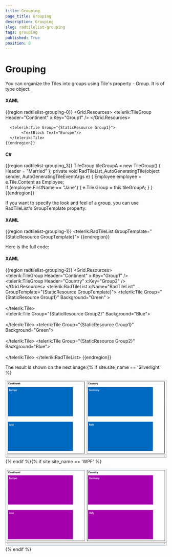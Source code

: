 ```yaml
---
title: Grouping
page_title: Grouping
description: Grouping
slug: radtilelist-grouping
tags: grouping
published: True
position: 0
---
```


# Grouping



You can organize the Tiles into groups using Tile's property - Group. It is of type object. 

#### __XAML__

{{region radtilelist-grouping-0}}
	<Grid.Resources>
	     <telerik:TileGroup Header="Continent" x:Key="Group1" />
	</Grid.Resources>
	        
	  <telerik:Tile Group="{StaticResource Group1}">                
	       <TextBlock Text="Europe"/>                
	  </telerik:Tile>  
	{{endregion}}



#### __C#__

{{region radtilelist-grouping_3}}
	     TileGroup tileGroupA = new TileGroup() { Header = "Married" };
	     private void RadTileList_AutoGeneratingTile(object sender, AutoGeneratingTileEventArgs e)
	        {
	            Employee employee = e.Tile.Content as Employee;            
	            if (employee.FirstName == "Jane")
	                {
	                    e.Tile.Group = this.tileGroupA;
	                }
	        } 
	{{endregion}}



If you want to specify the look and feel of a group, you can use RadTileList's  GroupTemplate property:

#### __XAML__

{{region radtilelist-grouping-1}}
	 <telerik:RadTileList GroupTemplate="{StaticResource GroupTemplate}">
	{{endregion}}



Here is the full code:

#### __XAML__

{{region radtilelist-grouping-2}}
	<Grid>
	        <Grid.Resources>
	            <DataTemplate x:Key="GroupTemplate">                
	                <Border BorderThickness="1"
	                        BorderBrush="Black" 
	                        Margin="5">
	                    <TextBlock Text="{Binding}"
	                               Margin="5,0,0,5" 
	                               FontWeight="Bold"/>
	                </Border>
	            </DataTemplate>
	            <Style TargetType="telerik:Tile">
	                <Setter Property="Margin" 
	                        Value="5,15,0,0"/>
	            </Style>
	             <telerik:TileGroup Header="Continent"
	                                x:Key="Group1" />
	             <telerik:TileGroup Header="Country"
	                                x:Key="Group2" />
	        </Grid.Resources>
	        <telerik:RadTileList x:Name="RadTileList"
	                             GroupTemplate="{StaticResource GroupTemplate}">
	            <telerik:Tile Group="{StaticResource Group1}"
	                          Background="Green" >                
	               <TextBlock Text="Europe"/>                
	            </telerik:Tile>            
	            <telerik:Tile Group="{StaticResource Group2}"
	                          Background="Blue">            
	               <TextBlock Text="Germany"/>                
	            </telerik:Tile>
	            <telerik:Tile Group="{StaticResource Group1}"
	                          Background="Green">               
	               <TextBlock Text="Asia"/>                
	            </telerik:Tile>
	            <telerik:Tile Group="{StaticResource Group2}" 
	                          Background="Blue">               
	               <TextBlock Text="Italy"/>                
	            </telerik:Tile>
	        </telerik:RadTileList>
	    </Grid>
	{{endregion}}



The result is shown on the next image:{% if site.site_name == 'Silverlight' %}

![Rad Tile List Getting Started Grouping SL](images/RadTileList_GettingStarted_Grouping_SL.png){% endif %}{% if site.site_name == 'WPF' %}

![Rad Tile List Getting Started Grouping WPF](images/RadTileList_GettingStarted_Grouping_WPF.png){% endif %}
